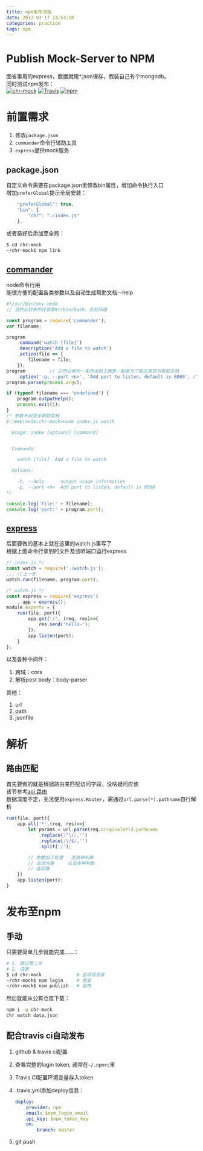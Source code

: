 ```yaml
---
title: npm发布流程
date: 2017-03-17 23:53:18
categories: practice
tags: npm
---
```

# Publish Mock-Server to NPM

图省事用的express，数据就用*.json保存，假装自己有个mongodb。  
同时测试npm发布：  
[![chr-mock](https://img.shields.io/npm/v/chr-mock.svg?style=flat-square)](https://www.npmjs.com/package/chr-mock) [![Travis](https://img.shields.io/travis/Chreem/chr-mock.svg?style=flat-square)](https://travis-ci.org/Chreem/chr-mock) [![npm](https://img.shields.io/npm/l/chr-mock.svg?style=flat-square)](https://www.npmjs.com/package/chr-mock)

<!-- more -->

# 前置需求

1. 修改`package.json`
2. `commander`命令行辅助工具
3. `express`提供mock服务

## package.json

自定义命令需要在package.json里修改bin属性，增加命令执行入口  
增加`preferGlobal`提示全局安装：

```js
    "preferGlobal": true,
    "bin": {
        "chr": "./index.js"
    },
```

或者装好后添加至全局：

```bash
$ cd chr-mock
~/chr-mock$ npm link
```

## [commander](https://www.npmjs.com/package/commander)

node命令行用  
能很方便的配置各类参数以及自动生成帮助文档--help  

```js
#!/usr/bin/env node
// 见的比较多的应该是#!/bin/bash，此处同理

const program = require('commander');
var filename;

program
    .command('watch [file]')
    .description('Add a file to watch')
    .action(file => {
        filename = file;
    });
program         // 之所以单列一条而没和上面放一起是为了能正常显示帮助文档
    .option('-p, --port <n>', 'Add port to listen, default is 8080', /^[1-9]\d*$/, 8080);
program.parse(process.argv);

if (typeof filename === 'undefined') {
    program.outputHelp();
    process.exit(1);
}
/* 参数不对显示帮助文档
E:\Web\node\chr-mock>node index.js watch

  Usage: index [options] [command]


  Commands:

    watch [file]  Add a file to watch

  Options:

    -h, --help      output usage information
    -p, --port <n>  Add port to listen, default is 8080
*/

console.log('file:' + filename);
console.log('port:' + program.port);
```

## [express](http://www.expressjs.com.cn/)

后面要做的基本上就在这里的watch.js里写了  
根据上面命令行拿到的文件及监听端口运行express  

```js
/* index.js */
const watch = require('./watch.js');
... //上一步
watch.run(filename, program.port);

/* watch.js */
const express = require('express')
    , app = express();
module.exports = {
    run(file, port){
        app.get('/', (req, res)=>{
            res.send('hello~');
        });
        app.listen(port);
    }
};
```

以及各种中间件：  

1. 跨域：cors
2. 解析post body：body-parser

其他：

1. url
2. path
3. jsonfile

# 解析

## 路由匹配

首先要做的就是根据路由来匹配访问字段，没啥疑问应该  
该节参考[api 路由](http://www.expressjs.com.cn/guide/routing.html)  
数据深度不定，无法使用`express.Router`，需通过`url.parse(*).pathname`自行解析

```js
run(file, port){
    app.all('*',(req, res)=>{
        let params = url.parse(req.originalUrl).pathname
            .replace(/^\//,'')
            .replace(/\/$/,'')
            .split('/');

        // 参数加工处理   及各种判断
        // 请求分类     以及各种判断
        // 返回值
    })
    app.listen(port);
}
```

# 发布至npm

## 手动

只需要简单几步就能完成……：  

```bash
# 1. 跳过第二步
# 2. 注册
$ cd chr-mock             # 至项目目录
~/chr-mock$ npm login     # 登录
~/chr-mock$ npm publish   # 发布
```

然后就能从公有仓库下载：

```bash
npm i -g chr-mock
chr watch data.json
```

## 配合travis ci自动发布

1. github & travis ci配置
2. 查看完整的login token, 通常在`~/.npmrc`里
3. Travis CI配置环境变量存入token
4. .travis.yml添加deploy信息：

    ```yaml
    deploy:
        provider: npm
        email: $npm_login_email
        api_key: $npm_token_key
        on:
            branch: master
    ```

5. git push
